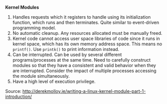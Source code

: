**Kernel Modules**


1. Handles requests which it registers to handle using its initialization function, which runs and then terminates. Quite similar to event-driven programming model.
2. No automatic cleanup. Any resources allocated must be manually freed.
3. Kernel code cannot access user space libraries of code since it runs in kernel space, which has its own memory address space. This means no `printf()`. Use `printk()` to print information instead.
4. Can be interrupted. Can be used by several different programs/processes at the same time. Need to carefully construct modules so that they have a consistent and valid behavior when they are interrupted. Consider the impact of multiple processes accessing the module simultaneously.
5. Have a high level of execution privilege.

Source: http://derekmolloy.ie/writing-a-linux-kernel-module-part-1-introduction/

